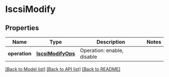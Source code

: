 # IscsiModify

## Properties
Name | Type | Description | Notes
------------ | ------------- | ------------- | -------------
**operation** | [**IscsiModifyOps**](IscsiModifyOps.md) | Operation: enable, disable | 

[[Back to Model list]](../README.md#documentation-for-models) [[Back to API list]](../README.md#documentation-for-api-endpoints) [[Back to README]](../README.md)


